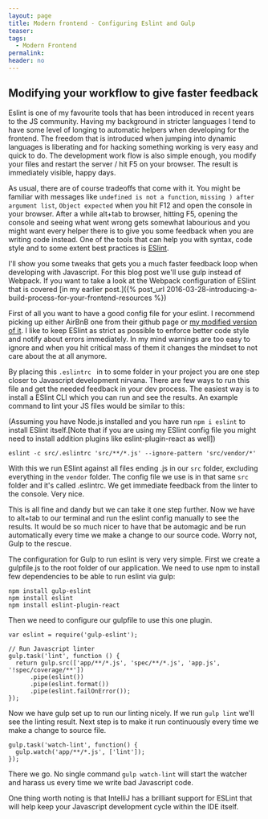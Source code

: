```yaml
---
layout: page
title: Modern frontend - Configuring Eslint and Gulp
teaser:
tags:
  - Modern Frontend
permalink:
header: no
---
```


## Modifying your workflow to give faster feedback

Eslint is one of my favourite tools that has been introduced in recent years to the JS community. Having my background in stricter languages I tend to have some level of longing to automatic helpers when developing for the frontend. The freedom that is introduced when jumping into dynamic languages is liberating and for hacking something working is very easy and quick to do. The development work flow is also simple enough, you modify your files and restart the server / hit F5 on your browser. The result is immediately visible, happy days.

As usual, there are of course tradeoffs that come with it. You might be familiar with messages like ```undefined is not a function```, ```missing ) after argument list```, ```Object expected``` when you hit F12 and open the console in your browser. After a while alt+tab to browser, hitting F5, opening the console and seeing what went wrong gets somewhat labourious and you might want every helper there is to give you some feedback when you are writing code instead. One of the tools that can help you with syntax, code style and to some extent best practices is [ESlint](http://eslint.org/).

I'll show you some tweaks that gets you a much faster feedback loop when developing with Javascript. For this blog post we'll use gulp instead of Webpack. If you want to take a look at the Webpack configuration of ESlint that is covered [in my earlier post.]({% post_url 2016-03-28-introducing-a-build-process-for-your-frontend-resources %})

First of all you want to have a good config file for your eslint. I recommend picking up either AirBnB one from their github page or [my modified version of it](https://gist.github.com/Xantier/fa87bbd52d2e2bfd3750). I like to keep ESlint as strict as possible to enforce better code style and notify about errors immediately. In my mind warnings are too easy to ignore and when you hit critical mass of them it changes the mindset to not care about the at all anymore.

By placing this ```.eslintrc ``` in to some folder in your project you are one step closer to Javascript development nirvana. There are few ways to run this file and get the needed feedback in your dev process. The easiest way is to install a ESlint CLI which you can run and see the results. An example command to lint your JS files would be similar to this:

(Assuming you have Node.js installed and you have run ```npm i eslint``` to install ESlint itself.[Note that if you are using my ESlint config file you might need to install addition plugins like eslint-plugin-react as well])
```
eslint -c src/.eslintrc 'src/**/*.js' --ignore-pattern 'src/vendor/*'
```

With this we run ESlint against all files ending .js in our ```src``` folder, excluding everything in the ```vendor``` folder. The config file we use is in that same ```src``` folder and it's called .eslintrc. We get immediate feedback from the linter to the console. Very nice.

This is all fine and dandy but we can take it one step further. Now we have to alt+tab to our terminal and run the eslint config manually to see the results. It would be so much nicer to have that be automagic and be run automatically every time we make a change to our source code. Worry not, Gulp to the rescue.

The configuration for Gulp to run eslint is very very simple. First we create a gulpfile.js to the root folder of our application. We need to use npm to install few dependencies to be able to run eslint via gulp:

```
npm install gulp-eslint
npm install eslint
npm install eslint-plugin-react
```

Then we need to configure our gulpfile to use this one plugin.

```
var eslint = require('gulp-eslint');

// Run Javascript linter
gulp.task('lint', function () {
  return gulp.src(['app/**/*.js', 'spec/**/*.js', 'app.js', '!spec/coverage/**'])
      .pipe(eslint())
      .pipe(eslint.format())
      .pipe(eslint.failOnError());
});
```

Now we have gulp set up to run our linting nicely. If we run ```gulp lint``` we'll see the linting result. Next step is to make it run continuously every time we make a change to source file.

```
gulp.task('watch-lint', function() {
  gulp.watch('app/**/*.js', ['lint']);
});
```

There we go. No single command ```gulp watch-lint``` will start the watcher and harass us every time we write bad Javascript code.

One thing worth noting is that IntelliJ has a brilliant support for ESLint that will help keep your Javascript development cycle  within the IDE itself.

